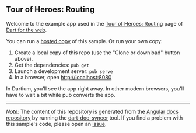 ## Tour of Heroes: Routing

Welcome to the example app used in the
[Tour of Heroes: Routing](https://webdev.dartlang.org/angular/tutorial/toh-pt5) page
of [Dart for the web](https://webdev.dartlang.org).

You can run a [hosted copy](https://webdev.dartlang.org/examples/toh-5) of this
sample. Or run your own copy:

1. Create a local copy of this repo (use the "Clone or download" button above).
2. Get the dependencies: `pub get`
3. Launch a development server: `pub serve`
4. In a browser, open [http://localhost:8080](http://localhost:8080)

In Dartium, you'll see the app right away. In other modern browsers,
you'll have to wait a bit while pub converts the app.

---

*Note:* The content of this repository is generated from the
[Angular docs repository][docs repo] by running the
[dart-doc-syncer](//github.com/dart-lang/dart-doc-syncer) tool.
If you find a problem with this sample's code, please open an [issue][].

[docs repo]: //github.com/dart-lang/site-webdev/tree/master/examples/ng/doc/toh-5
[issue]: //github.com/dart-lang/site-webdev/issues/new?title=examples/ng/doc/toh-5
